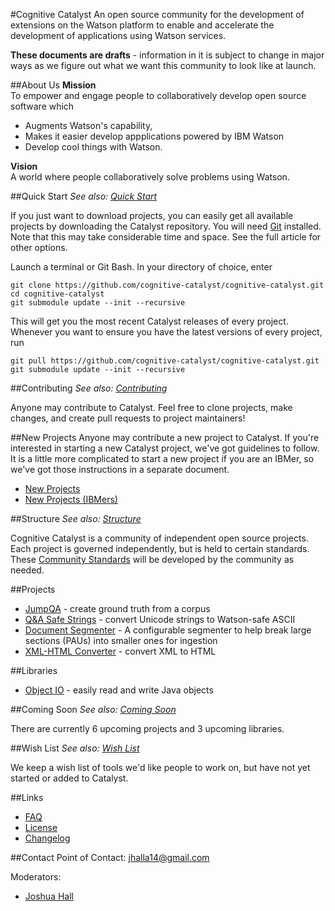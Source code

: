 #Cognitive Catalyst
An open source community for the development of extensions on the Watson platform to enable and accelerate the development of applications using Watson services. 

**These documents are drafts** - information in it is subject to change in major ways as we figure out what we want this community to look like at launch.

##About Us
**Mission**  
To empower and engage people to collaboratively develop open source software which
* Augments Watson's capability,
* Makes it easier develop appplications powered by IBM Watson
* Develop cool things with Watson.

**Vision**  
A world where people collaboratively solve problems using Watson.

##Quick Start
*See also: [Quick Start](QuickStart.md)*

If you just want to download projects, you can easily get all available projects by downloading the Catalyst repository. You will need [Git](https://git-scm.com/downloads) installed. Note that this may take considerable time and space. See the full article for other options.

Launch a terminal or Git Bash. In your directory of choice, enter
```
git clone https://github.com/cognitive-catalyst/cognitive-catalyst.git
cd cognitive-catalyst
git submodule update --init --recursive
```
This will get you the most recent Catalyst releases of every project. Whenever you want to ensure you have the latest versions of every project, run
```
git pull https://github.com/cognitive-catalyst/cognitive-catalyst.git
git submodule update --init --recursive
```

##Contributing
*See also: [Contributing](contributing.md)*

Anyone may contribute to Catalyst. Feel free to clone projects, make changes, and create pull requests to project maintainers! 

##New Projects
Anyone may contribute a new project to Catalyst. If you're interested in starting a new Catalyst project, we've got guidelines to follow. It is a little more complicated to start a new project if you are an IBMer, so we've got those instructions in a separate document.

* [New Projects](NewProjects.md)
* [New Projects (IBMers)](NewProjectsIBM.md)

##Structure
*See also: [Structure](Structure.md)*

Cognitive Catalyst is a community of independent open source projects. Each project is governed independently, but is held to certain standards. These [Community Standards](CommunityStandards.md) will be developed by the community as needed.

##Projects
* [JumpQA](https://github.com/cognitive-catalyst/jump-qa) - create ground truth from a corpus
* [Q&A Safe Strings](https://github.com/cognitive-catalyst/qa-safe-strings) - convert Unicode strings to Watson-safe ASCII
* [Document Segmenter](https://github.com/cognitive-catalyst/document-segmenter) - A configurable segmenter to help break large sections (PAUs) into smaller ones for ingestion
* [XML-HTML Converter](https://github.com/cognitive-catalyst/xml-to-html) - convert XML to HTML

##Libraries
* [Object IO](https://github.com/cognitive-catalyst/object-io) - easily read and write Java objects

##Coming Soon
*See also: [Coming Soon](ComingSoon.md)*

There are currently 6 upcoming projects and 3 upcoming libraries.

##Wish List
*See also: [Wish List](Wishlist.md)*

We keep a wish list of tools we'd like people to work on, but have not yet started or added to Catalyst.

##Links
* [FAQ](faq.md)
* [License](LICENSE.md)
* [Changelog](CHANGELOG.md)

##Contact
Point of Contact: [jhalla14@gmail.com](mailto:jhalla14@gmail.com)

Moderators:
- [Joshua Hall](mailto:jhalla14@gmail.com)
